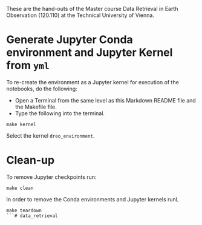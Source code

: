 



These are the hand-outs of the Master course Data Retrieval in Earth Observation (120.110) at the Technical University of Vienna.



# Generate Jupyter Conda environment and Jupyter Kernel from `yml`

To re-create the environment as a Jupyter kernel for execution of the notebooks, do the following:

- Open a Terminal from the same level as this Markdown README file and the Makefile file.
- Type the following into the terminal.

```
make kernel
```

Select the kernel `dreo_environment`.

# Clean-up

To remove Jupyter checkpoints run:

```
make clean
```

In order to remove the Conda environments and Jupyter kernels runL

```
make teardown
```# data_retrieval
